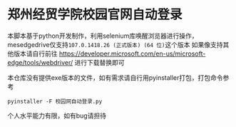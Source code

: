 # 郑州经贸学院校园官网自动登录
本脚本基于python开发制作，利用selenium库唤醒浏览器进行操作，mesedgedrive仅支持```107.0.1418.26 (正式版本) (64 位)```这个版本
如果像支持其他版本请自行前往 https://developer.microsoft.com/en-us/microsoft-edge/tools/webdriver/ 进行下载替换即可



本仓库没有提供exe版本的文件，如有需求请自行用pyinstaller打包，打包命令参考

```shell
pyinstaller -F 校园网自动登录.py
```



个人水平能力有限，如有bug请担待 